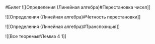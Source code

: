 #Билет 
![[Определения (Линейная алгебра)#Перестановка чисел]]

![[Определения (Линейная алгебра)#Четность перестановки]]

![[Определения (Линейная алгебра)#Транспозиция]]

![[Все теоремы#Лемма 4 1]]
